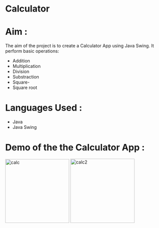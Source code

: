 # Calculator

# Aim : 
The aim of the project is to create a Calculator App using Java Swing.
It perform basic operations:
- Addition
- Multiplication
- Division
- Substraction
- Square-
- Square root
 
# Languages Used :
- Java 
- Java Swing

# Demo of the the Calculator App :

<img width="203" alt="calc" src="https://user-images.githubusercontent.com/60184336/127898411-c9c7d30f-4fa0-4c05-93a2-09ee0035991f.PNG">

<img width="204" alt="calc2" src="https://user-images.githubusercontent.com/60184336/127898419-6d75c70c-6264-40fe-9756-0d2ca7f62714.PNG">





